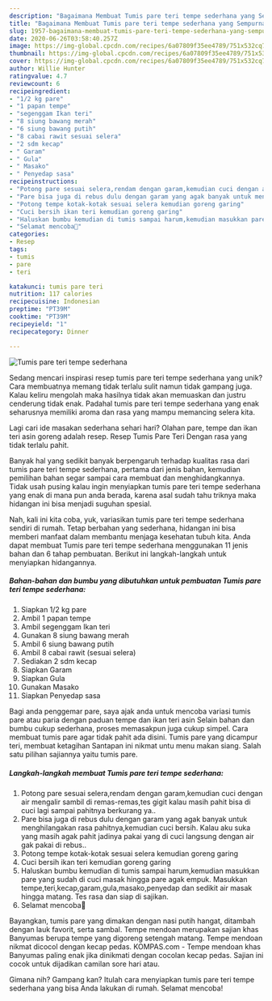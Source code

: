 ```yaml
---
description: "Bagaimana Membuat Tumis pare teri tempe sederhana yang Sempurna"
title: "Bagaimana Membuat Tumis pare teri tempe sederhana yang Sempurna"
slug: 1957-bagaimana-membuat-tumis-pare-teri-tempe-sederhana-yang-sempurna
date: 2020-06-26T03:58:40.257Z
image: https://img-global.cpcdn.com/recipes/6a07809f35ee4789/751x532cq70/tumis-pare-teri-tempe-sederhana-foto-resep-utama.jpg
thumbnail: https://img-global.cpcdn.com/recipes/6a07809f35ee4789/751x532cq70/tumis-pare-teri-tempe-sederhana-foto-resep-utama.jpg
cover: https://img-global.cpcdn.com/recipes/6a07809f35ee4789/751x532cq70/tumis-pare-teri-tempe-sederhana-foto-resep-utama.jpg
author: Willie Hunter
ratingvalue: 4.7
reviewcount: 6
recipeingredient:
- "1/2 kg pare"
- "1 papan tempe"
- "segenggam Ikan teri"
- "8 siung bawang merah"
- "6 siung bawang putih"
- "8 cabai rawit sesuai selera"
- "2 sdm kecap"
- " Garam"
- " Gula"
- " Masako"
- " Penyedap sasa"
recipeinstructions:
- "Potong pare sesuai selera,rendam dengan garam,kemudian cuci dengan air mengalir sambil di remas-remas,tes gigit kalau masih pahit bisa di cuci lagi sampai pahitnya berkurang ya.."
- "Pare bisa juga di rebus dulu dengan garam yang agak banyak untuk menghilangakan rasa pahitnya,kemudian cuci bersih. Kalau aku suka yang masih agak pahit jadinya pakai yang di cuci langsung dengan air gak pakai di rebus.."
- "Potong tempe kotak-kotak sesuai selera kemudian goreng garing"
- "Cuci bersih ikan teri kemudian goreng garing"
- "Haluskan bumbu kemudian di tumis sampai harum,kemudian masukkan pare yang sudah di cuci masak hingga pare agak empuk. Masukkan tempe,teri,kecap,garam,gula,masako,penyedap dan sedikit air masak hingga matang. Tes rasa dan siap di sajikan."
- "Selamat mencoba🤗"
categories:
- Resep
tags:
- tumis
- pare
- teri

katakunci: tumis pare teri 
nutrition: 117 calories
recipecuisine: Indonesian
preptime: "PT39M"
cooktime: "PT39M"
recipeyield: "1"
recipecategory: Dinner

---
```



![Tumis pare teri tempe sederhana](https://img-global.cpcdn.com/recipes/6a07809f35ee4789/751x532cq70/tumis-pare-teri-tempe-sederhana-foto-resep-utama.jpg)

Sedang mencari inspirasi resep tumis pare teri tempe sederhana yang unik? Cara membuatnya memang tidak terlalu sulit namun tidak gampang juga. Kalau keliru mengolah maka hasilnya tidak akan memuaskan dan justru cenderung tidak enak. Padahal tumis pare teri tempe sederhana yang enak seharusnya memiliki aroma dan rasa yang mampu memancing selera kita.

Lagi cari ide masakan sederhana sehari hari? Olahan pare, tempe dan ikan teri asin goreng adalah resep. Resep Tumis Pare Teri Dengan rasa yang tidak terlalu pahit.

Banyak hal yang sedikit banyak berpengaruh terhadap kualitas rasa dari tumis pare teri tempe sederhana, pertama dari jenis bahan, kemudian pemilihan bahan segar sampai cara membuat dan menghidangkannya. Tidak usah pusing kalau ingin menyiapkan tumis pare teri tempe sederhana yang enak di mana pun anda berada, karena asal sudah tahu triknya maka hidangan ini bisa menjadi suguhan spesial.


Nah, kali ini kita coba, yuk, variasikan tumis pare teri tempe sederhana sendiri di rumah. Tetap berbahan yang sederhana, hidangan ini bisa memberi manfaat dalam membantu menjaga kesehatan tubuh kita. Anda dapat membuat Tumis pare teri tempe sederhana menggunakan 11 jenis bahan dan 6 tahap pembuatan. Berikut ini langkah-langkah untuk menyiapkan hidangannya.

<!--inarticleads1-->

##### Bahan-bahan dan bumbu yang dibutuhkan untuk pembuatan Tumis pare teri tempe sederhana:

1. Siapkan 1/2 kg pare
1. Ambil 1 papan tempe
1. Ambil segenggam Ikan teri
1. Gunakan 8 siung bawang merah
1. Ambil 6 siung bawang putih
1. Ambil 8 cabai rawit (sesuai selera)
1. Sediakan 2 sdm kecap
1. Siapkan  Garam
1. Siapkan  Gula
1. Gunakan  Masako
1. Siapkan  Penyedap sasa


Bagi anda penggemar pare, saya ajak anda untuk mencoba variasi tumis pare atau paria dengan paduan tempe dan ikan teri asin Selain bahan dan bumbu cukup sederhana, proses memasakpun juga cukup simpel. Cara membuat tumis pare agar tidak pahit ada disini. Tumis pare yang dicampur teri, membuat ketagihan Santapan ini nikmat untu menu makan siang. Salah satu pilihan sajiannya yaitu tumis pare. 

<!--inarticleads2-->

##### Langkah-langkah membuat Tumis pare teri tempe sederhana:

1. Potong pare sesuai selera,rendam dengan garam,kemudian cuci dengan air mengalir sambil di remas-remas,tes gigit kalau masih pahit bisa di cuci lagi sampai pahitnya berkurang ya..
1. Pare bisa juga di rebus dulu dengan garam yang agak banyak untuk menghilangakan rasa pahitnya,kemudian cuci bersih. Kalau aku suka yang masih agak pahit jadinya pakai yang di cuci langsung dengan air gak pakai di rebus..
1. Potong tempe kotak-kotak sesuai selera kemudian goreng garing
1. Cuci bersih ikan teri kemudian goreng garing
1. Haluskan bumbu kemudian di tumis sampai harum,kemudian masukkan pare yang sudah di cuci masak hingga pare agak empuk. Masukkan tempe,teri,kecap,garam,gula,masako,penyedap dan sedikit air masak hingga matang. Tes rasa dan siap di sajikan.
1. Selamat mencoba🤗


Bayangkan, tumis pare yang dimakan dengan nasi putih hangat, ditambah dengan lauk favorit, serta sambal. Tempe mendoan merupakan sajian khas Banyumas berupa tempe yang digoreng setengah matang. Tempe mendoan nikmat dicocol dengan kecap pedas. KOMPAS.com - Tempe mendoan khas Banyumas paling enak jika dinikmati dengan cocolan kecap pedas. Sajian ini cocok untuk dijadikan camilan sore hari atau. 

Gimana nih? Gampang kan? Itulah cara menyiapkan tumis pare teri tempe sederhana yang bisa Anda lakukan di rumah. Selamat mencoba!
